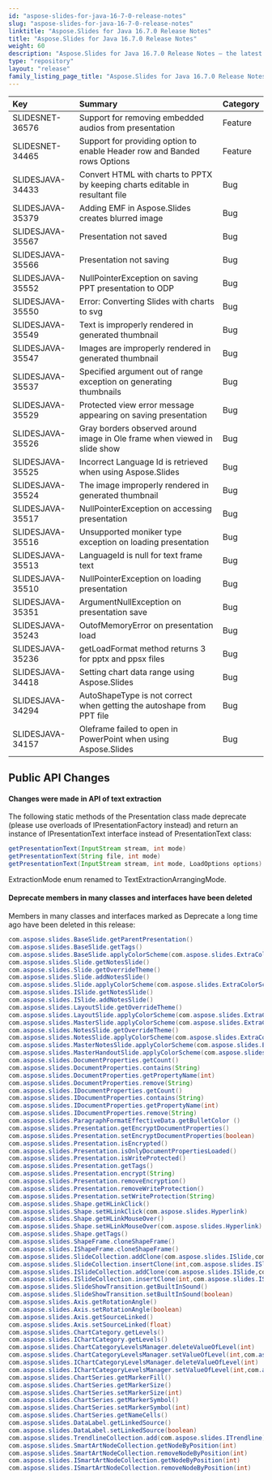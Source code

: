 ```yaml
---
id: "aspose-slides-for-java-16-7-0-release-notes"
slug: "aspose-slides-for-java-16-7-0-release-notes"
linktitle: "Aspose.Slides for Java 16.7.0 Release Notes"
title: "Aspose.Slides for Java 16.7.0 Release Notes"
weight: 60
description: "Aspose.Slides for Java 16.7.0 Release Notes – the latest updates and fixes."
type: "repository"
layout: "release"
family_listing_page_title: "Aspose.Slides for Java 16.7.0 Release Notes"
---
```


|**Key** |**Summary** |**Category** |
| :- | :- | :- |
|SLIDESNET-36576|Support for removing embedded audios from presentation|Feature|
|SLIDESNET-34465|Support for providing option to enable Header row and Banded rows Options|Feature|
|SLIDESJAVA-34433|Convert HTML with charts to PPTX by keeping charts editable in resultant file|Bug|
|SLIDESJAVA-35379|Adding EMF in Aspose.Slides creates blurred image|Bug|
|SLIDESJAVA-35567|Presentation not saved|Bug|
|SLIDESJAVA-35566|Presentation not saving|Bug|
|SLIDESJAVA-35552|NullPointerException on saving PPT presentation to ODP|Bug|
|SLIDESJAVA-35550|Error: Converting Slides with charts to svg|Bug|
|SLIDESJAVA-35549|Text is improperly rendered in generated thumbnail|Bug|
|SLIDESJAVA-35547|Images are improperly rendered in generated thumbnail|Bug|
|SLIDESJAVA-35537|Specified argument out of range exception on generating thumbnails|Bug|
|SLIDESJAVA-35529|Protected view error message appearing on saving presentation|Bug|
|SLIDESJAVA-35526|Gray borders observed around image in Ole frame when viewed in slide show|Bug|
|SLIDESJAVA-35525|Incorrect Language Id is retrieved when using Aspose.Slides|Bug|
|SLIDESJAVA-35524|The image improperly rendered in generated thumbnail|Bug|
|SLIDESJAVA-35517|NullPointerException on accessing presentation|Bug|
|SLIDESJAVA-35516|Unsupported moniker type exception on loading presentation|Bug|
|SLIDESJAVA-35513|LanguageId is null for text frame text|Bug|
|SLIDESJAVA-35510|NullPointerException on loading presentation|Bug|
|SLIDESJAVA-35351|ArgumentNullException on presentation save|Bug|
|SLIDESJAVA-35243|OutofMemoryError on presentation load|Bug|
|SLIDESJAVA-35236|getLoadFormat method returns 3 for pptx and ppsx files|Bug|
|SLIDESJAVA-34418|Setting chart data range using Aspose.Slides|Bug|
|SLIDESJAVA-34294|AutoShapeType is not correct when getting the autoshape from PPT file|Bug|
|SLIDESJAVA-34157|Oleframe failed to open in PowerPoint when using Aspose.Slides|Bug|

## **Public API Changes**

#### **Changes were made in API of text extraction**
The following static methods of the Presentation class made deprecate (please use overloads of IPresentationFactory instead) and return an instance of IPresentationText interface instead of PresentationText class:

``` java
getPresentationText(InputStream stream, int mode)
getPresentationText(String file, int mode)
getPresentationText(InputStream stream, int mode, LoadOptions options)
```

ExtractionMode enum renamed to TextExtractionArrangingMode.

#### **Deprecate members in many classes and interfaces have been deleted**
Members in many classes and interfaces marked as Deprecate a long time ago have been deleted in this release:
``` java
com.aspose.slides.BaseSlide.getParentPresentation()
com.aspose.slides.BaseSlide.getTags()
com.aspose.slides.BaseSlide.applyColorScheme(com.aspose.slides.ExtraColorScheme)
com.aspose.slides.Slide.getNotesSlide()
com.aspose.slides.Slide.getOverrideTheme()
com.aspose.slides.Slide.addNotesSlide()
com.aspose.slides.Slide.applyColorScheme(com.aspose.slides.ExtraColorScheme)
com.aspose.slides.ISlide.getNotesSlide()
com.aspose.slides.ISlide.addNotesSlide()
com.aspose.slides.LayoutSlide.getOverrideTheme()
com.aspose.slides.LayoutSlide.applyColorScheme(com.aspose.slides.ExtraColorScheme)
com.aspose.slides.MasterSlide.applyColorScheme(com.aspose.slides.ExtraColorScheme)
com.aspose.slides.NotesSlide.getOverrideTheme()
com.aspose.slides.NotesSlide.applyColorScheme(com.aspose.slides.ExtraColorScheme)
com.aspose.slides.MasterNotesSlide.applyColorScheme(com.aspose.slides.ExtraColorScheme)
com.aspose.slides.MasterHandoutSlide.applyColorScheme(com.aspose.slides.ExtraColorScheme)
com.aspose.slides.DocumentProperties.getCount()
com.aspose.slides.DocumentProperties.contains(String)
com.aspose.slides.DocumentProperties.getPropertyName(int)
com.aspose.slides.DocumentProperties.remove(String)
com.aspose.slides.IDocumentProperties.getCount()
com.aspose.slides.IDocumentProperties.contains(String)
com.aspose.slides.IDocumentProperties.getPropertyName(int)
com.aspose.slides.IDocumentProperties.remove(String)
com.aspose.slides.ParagraphFormatEffectiveData.getBulletColor ()
com.aspose.slides.Presentation.getEncryptDocumentProperties()
com.aspose.slides.Presentation.setEncryptDocumentProperties(boolean)
com.aspose.slides.Presentation.isEncrypted()
com.aspose.slides.Presentation.isOnlyDocumentPropertiesLoaded()
com.aspose.slides.Presentation.isWriteProtected()
com.aspose.slides.Presentation.getTags()
com.aspose.slides.Presentation.encrypt(String)
com.aspose.slides.Presentation.removeEncryption()
com.aspose.slides.Presentation.removeWriteProtection()
com.aspose.slides.Presentation.setWriteProtection(String)
com.aspose.slides.Shape.getHLinkClick()
com.aspose.slides.Shape.setHLinkClick(com.aspose.slides.Hyperlink)
com.aspose.slides.Shape.getHLinkMouseOver()
com.aspose.slides.Shape.setHLinkMouseOver(com.aspose.slides.Hyperlink)
com.aspose.slides.Shape.getTags()
com.aspose.slides.ShapeFrame.cloneShapeFrame()
com.aspose.slides.IShapeFrame.cloneShapeFrame()
com.aspose.slides.SlideCollection.addClone(com.aspose.slides.ISlide,com.aspose.slides.IMasterSlide)
com.aspose.slides.SlideCollection.insertClone(int,com.aspose.slides.ISlide,com.aspose.slides.IMasterSlide)
com.aspose.slides.ISlideCollection.addClone(com.aspose.slides.ISlide,com.aspose.slides.IMasterSlide)
com.aspose.slides.ISlideCollection.insertClone(int,com.aspose.slides.ISlide,com.aspose.slides.IMasterSlide)
com.aspose.slides.SlideShowTransition.getBuiltInSound()
com.aspose.slides.SlideShowTransition.setBuiltInSound(boolean)
com.aspose.slides.Axis.getRotationAngle()
com.aspose.slides.Axis.setRotationAngle(boolean)
com.aspose.slides.Axis.getSourceLinked()
com.aspose.slides.Axis.setSourceLinked(float)
com.aspose.slides.ChartCategory.getLevels()
com.aspose.slides.IChartCategory.getLevels()
com.aspose.slides.ChartCategoryLevelsManager.deleteValueOfLevel(int)
com.aspose.slides.ChartCategoryLevelsManager.setValueOfLevel(int,com.aspose.slides.IChartDataCell)
com.aspose.slides.IChartCategoryLevelsManager.deleteValueOfLevel(int)
com.aspose.slides.IChartCategoryLevelsManager.setValueOfLevel(int,com.aspose.slides.IChartDataCell)
com.aspose.slides.ChartSeries.getMarkerFill()
com.aspose.slides.ChartSeries.getMarkerSize()
com.aspose.slides.ChartSeries.setMarkerSize(int)
com.aspose.slides.ChartSeries.getMarkerSymbol()
com.aspose.slides.ChartSeries.setMarkerSymbol(int)
com.aspose.slides.ChartSeries.getNameCells()
com.aspose.slides.DataLabel.getLinkedSource()
com.aspose.slides.DataLabel.setLinkedSource(boolean)
com.aspose.slides.TrendlineCollection.add(com.aspose.slides.ITrendline)
com.aspose.slides.SmartArtNodeCollection.getNodeByPosition(int)
com.aspose.slides.SmartArtNodeCollection.removeNodeByPosition(int)
com.aspose.slides.ISmartArtNodeCollection.getNodeByPosition(int)
com.aspose.slides.ISmartArtNodeCollection.removeNodeByPosition(int)
```
